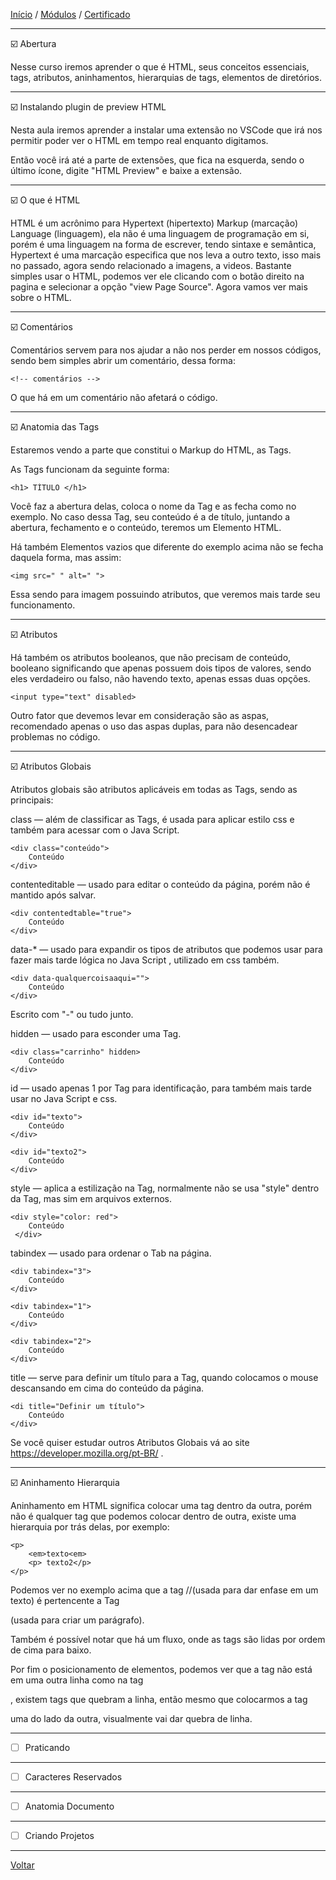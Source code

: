 [Início](https://github.com/Thalyalm/rocketseat-trilha-fundamentar) /
[Módulos](https://github.com/Thalyalm/rocketseat-trilha-fundamentar/tree/main/modulos) /
[Certificado](https://github.com/Thalyalm/rocketseat-trilha-fundamentar/tree/main/certificado)

---

:ballot_box_with_check: Abertura

Nesse curso iremos aprender o que é HTML, seus conceitos essenciais, tags, atributos, aninhamentos, hierarquias de tags, elementos de diretórios.

---

:ballot_box_with_check: Instalando plugin de preview HTML

Nesta aula iremos aprender a instalar uma extensão no VSCode que irá nos permitir poder ver o HTML em tempo real enquanto digitamos.

Então você irá até a parte de extensões, que fica na esquerda, sendo o último ícone, digite "HTML Preview" e baixe a extensão.

---

:ballot_box_with_check: O que é HTML

HTML é um acrônimo para Hypertext (hipertexto) Markup (marcação) Language (linguagem), ela não é uma linguagem de programação em si, porém é uma linguagem na forma de escrever, tendo sintaxe e semântica, Hypertext é uma marcação especifica que nos leva a outro texto, isso mais no passado, agora sendo relacionado a imagens, a videos. Bastante simples usar o HTML, podemos ver ele clicando com o botão direito na pagina e selecionar a opção "view Page Source". Agora vamos ver mais sobre o HTML.

---

:ballot_box_with_check: Comentários

Comentários servem para nos ajudar a não nos perder em nossos códigos, sendo bem simples abrir um comentário, dessa forma:
    
    <!-- comentários -->
    
O que há em um comentário não afetará o código.

---

:ballot_box_with_check: Anatomia das Tags

Estaremos vendo a parte que constitui o Markup do HTML, as Tags.

As Tags funcionam da seguinte forma:

    <h1> TÍTULO </h1>

Você faz a abertura delas, coloca o nome da Tag e as fecha como no exemplo. No caso dessa Tag, seu conteúdo é a de título, juntando a abertura, fechamento e o conteúdo, teremos um Elemento HTML.

Há também Elementos vazios que diferente do exemplo acima não se fecha daquela forma, mas assim:

    <img src=" " alt=" ">

Essa sendo para imagem possuindo atributos, que veremos mais tarde seu funcionamento.

---

:ballot_box_with_check: Atributos

Há também os atributos booleanos, que não precisam de conteúdo, booleano significando que apenas possuem dois tipos de valores, sendo eles verdadeiro ou falso, não havendo texto, apenas essas duas opções.

    <input type="text" disabled>

Outro fator que devemos levar em consideração são as aspas, recomendado apenas o uso das aspas duplas, para não desencadear problemas no código.

---

:ballot_box_with_check: Atributos Globais

Atributos globais são atributos aplicáveis em todas as Tags, sendo as principais:

class — além de classificar as Tags, é usada para aplicar estilo css e também para acessar com o Java Script.
    
    <div class="conteúdo">
        Conteúdo
    </div>

contenteditable — usado para editar o conteúdo da página, porém não é mantido após salvar.
   
    <div contentedtable="true">
        Conteúdo
    </div>

data-* — usado para expandir os tipos de atributos que podemos usar para fazer mais tarde lógica no Java Script , utilizado em css também.
    
    <div data-qualquercoisaaqui="">
        Conteúdo
    </div>
   
   Escrito com "-" ou tudo junto.

hidden — usado para esconder uma Tag.
    
    <div class="carrinho" hidden>
        Conteúdo
    </div>

id — usado apenas 1 por Tag para identificação, para também mais tarde usar no Java Script e css.

    <div id="texto">
        Conteúdo
    </div>

    <div id="texto2">
        Conteúdo
    </div>

style — aplica a estilização na Tag, normalmente não se usa "style" dentro da Tag, mas sim em arquivos externos.

    <div style="color: red">
        Conteúdo
     </div>

tabindex — usado para ordenar o Tab na página.

    <div tabindex="3">
        Conteúdo
    </div>

    <div tabindex="1">
        Conteúdo
    </div>

    <div tabindex="2">
        Conteúdo
    </div>

title — serve para definir um título para a Tag, quando colocamos o mouse descansando em cima do conteúdo da página.

    <di title="Definir um título">
        Conteúdo
    </div>

Se você quiser estudar outros Atributos Globais vá ao site https://developer.mozilla.org/pt-BR/ .

---

:ballot_box_with_check: Aninhamento Hierarquia

Aninhamento em HTML significa colocar uma tag dentro da outra, porém não é qualquer tag que podemos colocar dentro de outra, existe uma hierarquia por trás delas, por exemplo:

    <p> 
        <em>texto<em>
        <p> texto2</p> 
    </p>

Podemos ver no exemplo acima que a tag /*<em></em>*/(usada para dar enfase em um texto) é pertencente a Tag <p></p>(usada para criar um parágrafo).

Também é possível notar que há um fluxo, onde as tags são lidas por ordem de cima para baixo.

Por fim o posicionamento de elementos, podemos ver que a tag <em></em> não está em uma outra linha como na tag <p></p>, existem tags que quebram a linha, então mesmo que colocarmos a tag <p></p> uma do lado da outra, visualmente vai dar quebra de linha.

---

- [ ] Praticando

---

- [ ] Caracteres Reservados

---

- [ ] Anatomia Documento

---

- [ ] Criando Projetos

---

[Voltar](https://github.com/Thalyalm/rocketseat-trilha-fundamentar/tree/main/modulos/guia-estelar-de-html)